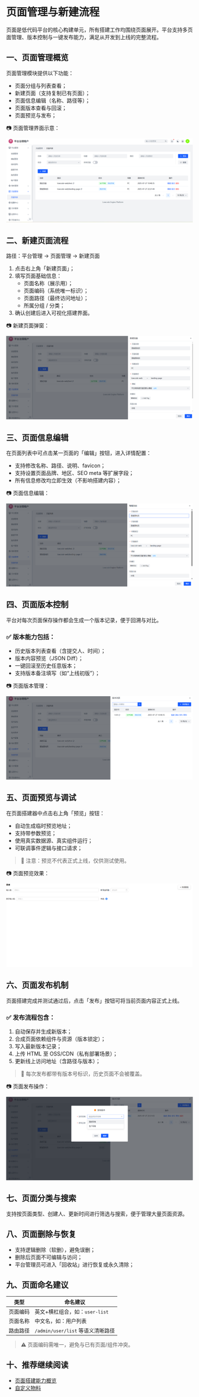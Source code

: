 # 页面管理与新建流程

页面是低代码平台的核心构建单元，所有搭建工作均围绕页面展开。平台支持多页面管理、版本控制与一键发布能力，满足从开发到上线的完整流程。

## 一、页面管理概览

页面管理模块提供以下功能：

- 页面分组与列表查看；
- 新建页面（支持复制已有页面）；
- 页面信息编辑（名称、路径等）；
- 页面版本查看与回滚；
- 页面预览与发布；

📷 页面管理界面示意：

![页面管理界面](../images/new-page/page-list.png)


## 二、新建页面流程

路径：平台管理 → 页面管理 → 新建页面

1. 点击右上角「新建页面」；
2. 填写页面基础信息：
    - 页面名称（展示用）；
    - 页面编码（系统唯一标识）；
    - 页面路径（最终访问地址）；
    - 所属分组 / 分类；
3. 确认创建后进入可视化搭建界面。

📷 新建页面弹窗：

![新建页面弹窗](../images/new-page/page-create.png)


## 三、页面信息编辑

在页面列表中可点击某一页面的「编辑」按钮，进入详情配置：

- 支持修改名称、路径、说明、favicon；
- 支持设置页面品牌、地区、SEO meta 等扩展字段；
- 所有信息修改均立即生效（不影响搭建内容）；

📷 页面信息编辑：

![页面信息编辑](../images/new-page/page-edit.png)


## 四、页面版本控制

平台对每次页面保存操作都会生成一个版本记录，便于回溯与对比。

### ✅ 版本能力包括：

- 历史版本列表查看（含提交人、时间）；
- 版本内容预览（JSON Diff）；
- 一键回滚至历史任意版本；
- 支持版本备注填写（如“上线初版”）；

📷 页面版本管理：

![页面版本管理](../images/new-page/page-version.png)


## 五、页面预览与调试

在页面搭建器中点击右上角「预览」按钮：

- 自动生成临时预览地址；
- 支持带参数预览；
- 使用真实数据源、真实组件运行；
- 可联调事件逻辑与接口请求；

> 🔎 注意：预览不代表正式上线，仅供测试使用。

📷 页面预览效果：

![页面预览](../images/new-page/page-preview.png)


## 六、页面发布机制

页面搭建完成并测试通过后，点击「发布」按钮可将当前页面内容正式上线。

### ✅ 发布流程包含：

1. 自动保存并生成新版本；
2. 合成页面依赖组件与资源（版本锁定）；
3. 写入最新版本记录；
4. 上传 HTML 至 OSS/CDN（私有部署场景）；
5. 更新线上访问地址（含路径与版本）；

> 📌 每次发布都带有版本号标识，历史页面不会被覆盖。

📷 页面发布操作：

![页面发布](../images/new-page/page-publish.png)


## 七、页面分类与搜索

支持按页面类型、创建人、更新时间进行筛选与搜索，便于管理大量页面资源。


## 八、页面删除与恢复

- 支持逻辑删除（软删），避免误删；
- 删除后页面不可编辑与访问；
- 平台管理员可进入「回收站」进行恢复或永久清除；


## 九、页面命名建议

| 类型     | 命名建议                   |
|----------|----------------------------|
| 页面编码 | 英文+横杠组合，如：`user-list` |
| 页面名称 | 中文名，如：用户列表             |
| 路由路径 | `/admin/user/list` 等语义清晰路径 |

> ⚠️ 页面编码需唯一，避免与已有页面/组件冲突。


## 十、推荐继续阅读

- [页面搭建能力概览](./overview.md)
- [自定义物料](../use/material.md)
